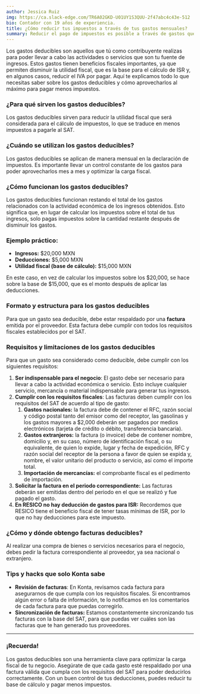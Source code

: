 ```yaml
---
author: Jessica Ruiz
img: https://ca.slack-edge.com/TR6A02GKD-U01UY1S3QUU-2f47abc4c43e-512
bio: Contador con 19 años de experiencia.
title: ¿Cómo reducir tus impuestos a través de tus gastos mensuales?
summary: Reducir el pago de impuestos es posible a través de gastos que cumplen con los requisitos fiscales correspondientes para poder ser considerados como deducibles.
---
```

Los gastos deducibles son aquellos que tú como contribuyente realizas para poder llevar a cabo las actividades o servicios que son tu fuente de ingresos. Estos gastos tienen beneficios fiscales importantes, ya que permiten disminuir la utilidad fiscal, que es la base para el cálculo de ISR y, en algunos casos, reducir el IVA por pagar. Aquí te explicamos todo lo que necesitas saber sobre los gastos deducibles y cómo aprovecharlos al máximo para pagar menos impuestos.

### ¿Para qué sirven los gastos deducibles?

Los gastos deducibles sirven para reducir la utilidad fiscal que será considerada para el cálculo de impuestos, lo que se traduce en menos impuestos a pagarle al SAT.

### ¿Cuándo se utilizan los gastos deducibles?

Los gastos deducibles se aplican de manera mensual en la declaración de impuestos. Es importante llevar un control constante de los gastos para poder aprovecharlos mes a mes y optimizar la carga fiscal.

### ¿Cómo funcionan los gastos deducibles?

Los gastos deducibles funcionan restando el total de los gastos relacionados con la actividad económica de los ingresos obtenidos. Esto significa que, en lugar de calcular los impuestos sobre el total de tus ingresos, solo pagas impuestos sobre la cantidad restante después de disminuir los gastos.

### Ejemplo práctico:

- **Ingresos:** $20,000 MXN
- **Deducciones:** $5,000 MXN
- **Utilidad fiscal (base de cálculo):** $15,000 MXN

En este caso, en vez de calcular los impuestos sobre los $20,000, se hace sobre la base de $15,000, que es el monto después de aplicar las deducciones.

### Formato y estructura para los gastos deducibles

Para que un gasto sea deducible, debe estar respaldado por una **factura** emitida por el proveedor. Esta factura debe cumplir con todos los requisitos fiscales establecidos por el SAT.

### Requisitos y limitaciones de los gastos deducibles

Para que un gasto sea considerado como deducible, debe cumplir con los siguientes requisitos:

1. **Ser indispensable para el negocio**: El gasto debe ser necesario para llevar a cabo la actividad económica o servicio. Esto incluye cualquier servicio, mercancía o material indispensable para generar tus ingresos.
2. **Cumplir con los requisitos fiscales**: Las facturas deben cumplir con los requisitos del SAT de acuerdo al tipo de gasto:
    1. **Gastos nacionales:** la factura debe de contener el RFC,  razón social y código postal tanto del emisor como del receptor, las gasolinas y los gastos mayores a $2,000 deberán ser pagados por medios electrónicos (tarjeta de crédito o débito, transferencia bancaria).
    2. **Gastos extranjeros:** la factura (o invoice) debe de contener nombre, domicilio y, en su caso, número de identificación fiscal, o su equivalente, de quien lo expide, lugar y fecha de expedición, RFC y razón social del receptor de la persona a favor de quien se expida y, nombre, el valor unitario del producto o servicio, así como el importe total.
    3. **Importación de mercancías:** el comprobante fiscal es el pedimento de importación.
3. **Solicitar la factura en el periodo correspondiente:** Las facturas deberán ser emitidas dentro del periodo en el que se realizó y fue pagado el gasto.
4. **En RESICO no hay deducción de gastos para ISR:** Recordemos que RESICO tiene el beneficio fiscal de tener tasas mínimas de ISR, por lo que no hay deducciones para este impuesto.

### ¿Cómo y dónde obtengo facturas deducibles?

Al realizar una compra de bienes o servicios necesarios para el negocio, debes pedir la factura correspondiente al proveedor, ya sea nacional o extranjero. 

### Tips y hacks que solo Konta sabe

- **Revisión de facturas**: En Konta, revisamos cada factura para asegurarnos de que cumpla con los requisitos fiscales. Si encontramos algún error o falta de información, te lo notificamos en los comentarios de cada factura para que puedas corregirlo.
- **Sincronización de facturas:** Estamos constantemente sincronizando tus facturas con la base del SAT, para que puedas ver cuáles son las facturas que te han generado tus proveedores.

---

### ¡Recuerda!

Los gastos deducibles son una herramienta clave para optimizar la carga fiscal de tu negocio. Asegúrate de que cada gasto esté respaldado por una factura válida que cumpla con los requisitos del SAT para poder deducirlos correctamente. Con un buen control de tus deducciones, puedes reducir tu base de cálculo y pagar menos impuestos.